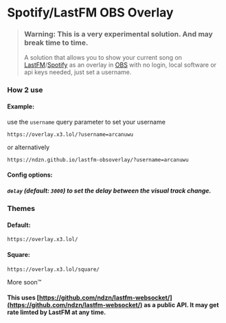 # Spotify/LastFM OBS Overlay


> ### Warning: This is a very experimental solution. And may break time to time.
> A solution that allows you to show your current song on [LastFM](https://www.last.fm/)/[Spotify](https://www.spotify.com/) as an overlay in [OBS](https://obsproject.com/) with no login, local software or api keys needed, just set a username.


### How 2 use
#### Example:
use the `username` query parameter to set your username
```
https://overlay.x3.lol/?username=arcanuwu
```
or alternatively
```
https://ndzn.github.io/lastfm-obsoverlay/?username=arcanuwu
```

#### Config options:
##### `delay` (default: `3000`) to set the delay between the visual track change.
<!-- ##### `key` (default: `null`) to set the LastFM API key. (not needed if you use the public hosted API) (not implemented yet) -->

### Themes
#### Default:
```
https://overlay.x3.lol/
```
#### Square:
```
https://overlay.x3.lol/square/
```
More soon™️

#### This uses [https://github.com/ndzn/lastfm-websocket/](https://github.com/ndzn/lastfm-websocket/) as a public API. It may get rate limted by LastFM at any time.
